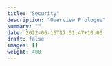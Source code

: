 ```yaml
---
title: "Security"
description: "Overview Prologue"
summary: ""
date: 2022-06-15T17:51:47+10:00
draft: false
images: []
weight: 400
---
```

